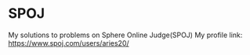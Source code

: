 # SPOJ
My solutions to problems on Sphere Online Judge(SPOJ)
My profile link: https://www.spoj.com/users/aries20/
